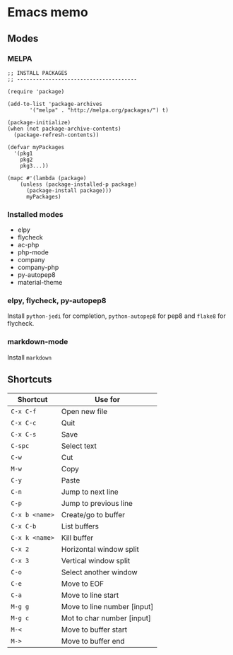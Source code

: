 # Emacs memo

## Modes

### MELPA

```
;; INSTALL PACKAGES
;; --------------------------------------

(require 'package)

(add-to-list 'package-archives
       '("melpa" . "http://melpa.org/packages/") t)

(package-initialize)
(when (not package-archive-contents)
  (package-refresh-contents))

(defvar myPackages
  '(pkg1
    pkg2
    pkg3...))

(mapc #'(lambda (package)
    (unless (package-installed-p package)
      (package-install package)))
      myPackages)
```

### Installed modes

 * elpy
 * flycheck
 * ac-php
 * php-mode
 * company
 * company-php
 * py-autopep8
 * material-theme

### elpy, flycheck, py-autopep8

Install `python-jedi` for completion, `python-autopep8` for pep8 and `flake8` for flycheck.

### markdown-mode

Install `markdown`

## Shortcuts

Shortcut   | Use for
-----------|-----------
`C-x C-f`  | Open new file
`C-x C-c`  | Quit
`C-x C-s`  | Save
`C-spc`    | Select text
`C-w`      | Cut
`M-w`      | Copy
`C-y`      | Paste
`C-n`      | Jump to next line
`C-p`      | Jump to previous line
`C-x b <name>`| Create/go to buffer
`C-x C-b`     | List buffers
`C-x k <name>`| Kill buffer
`C-x 2` | Horizontal window split
`C-x 3` | Vertical window split
`C-o`   | Select another window
`C-e`   | Move to EOF
`C-a`   | Move to line start
`M-g g` | Move to line number [input]
`M-g c` | Mot to char number [input]
`M-<`   | Move to buffer start
`M->`   | Move to buffer end
